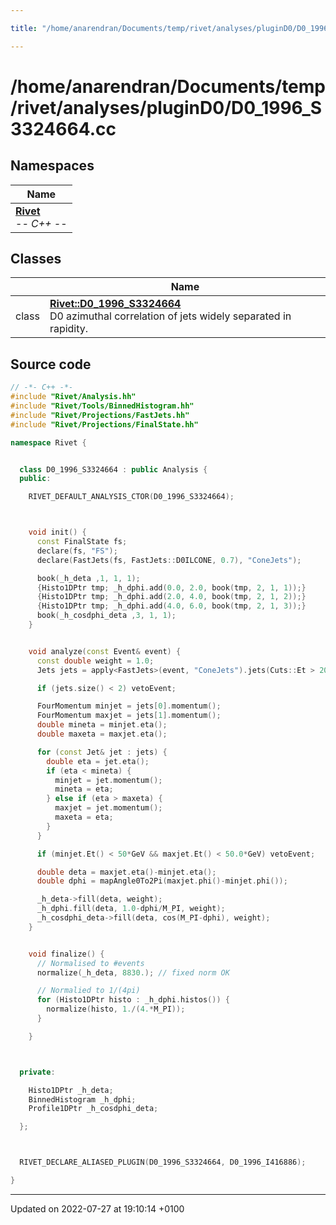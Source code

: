 ```yaml
---

title: "/home/anarendran/Documents/temp/rivet/analyses/pluginD0/D0_1996_S3324664.cc"

---
```


# /home/anarendran/Documents/temp/rivet/analyses/pluginD0/D0_1996_S3324664.cc



## Namespaces

| Name           |
| -------------- |
| **[Rivet](http://example.org/namespaces/namespacerivet/)** <br>-*- C++ -*-  |

## Classes

|                | Name           |
| -------------- | -------------- |
| class | **[Rivet::D0_1996_S3324664](http://example.org/classes/classrivet_1_1d0__1996__s3324664/)** <br>D0 azimuthal correlation of jets widely separated in rapidity.  |




## Source code

```cpp
// -*- C++ -*-
#include "Rivet/Analysis.hh"
#include "Rivet/Tools/BinnedHistogram.hh"
#include "Rivet/Projections/FastJets.hh"
#include "Rivet/Projections/FinalState.hh"

namespace Rivet {


  class D0_1996_S3324664 : public Analysis {
  public:

    RIVET_DEFAULT_ANALYSIS_CTOR(D0_1996_S3324664);



    void init() {
      const FinalState fs;
      declare(fs, "FS");
      declare(FastJets(fs, FastJets::D0ILCONE, 0.7), "ConeJets");

      book(_h_deta ,1, 1, 1);
      {Histo1DPtr tmp; _h_dphi.add(0.0, 2.0, book(tmp, 2, 1, 1));}
      {Histo1DPtr tmp; _h_dphi.add(2.0, 4.0, book(tmp, 2, 1, 2));}
      {Histo1DPtr tmp; _h_dphi.add(4.0, 6.0, book(tmp, 2, 1, 3));}
      book(_h_cosdphi_deta ,3, 1, 1);
    }


    void analyze(const Event& event) {
      const double weight = 1.0;
      Jets jets = apply<FastJets>(event, "ConeJets").jets(Cuts::Et > 20*GeV && Cuts::abseta<3, cmpMomByEt);

      if (jets.size() < 2) vetoEvent;

      FourMomentum minjet = jets[0].momentum();
      FourMomentum maxjet = jets[1].momentum();
      double mineta = minjet.eta();
      double maxeta = maxjet.eta();

      for (const Jet& jet : jets) {
        double eta = jet.eta();
        if (eta < mineta) {
          minjet = jet.momentum();
          mineta = eta;
        } else if (eta > maxeta) {
          maxjet = jet.momentum();
          maxeta = eta;
        }
      }

      if (minjet.Et() < 50*GeV && maxjet.Et() < 50.0*GeV) vetoEvent;

      double deta = maxjet.eta()-minjet.eta();
      double dphi = mapAngle0To2Pi(maxjet.phi()-minjet.phi());

      _h_deta->fill(deta, weight);
      _h_dphi.fill(deta, 1.0-dphi/M_PI, weight);
      _h_cosdphi_deta->fill(deta, cos(M_PI-dphi), weight);
    }


    void finalize() {
      // Normalised to #events
      normalize(_h_deta, 8830.); // fixed norm OK

      // Normalied to 1/(4pi)
      for (Histo1DPtr histo : _h_dphi.histos()) {
        normalize(histo, 1./(4.*M_PI));
      }

    }



  private:

    Histo1DPtr _h_deta;
    BinnedHistogram _h_dphi;
    Profile1DPtr _h_cosdphi_deta;

  };



  RIVET_DECLARE_ALIASED_PLUGIN(D0_1996_S3324664, D0_1996_I416886);

}
```


-------------------------------

Updated on 2022-07-27 at 19:10:14 +0100
